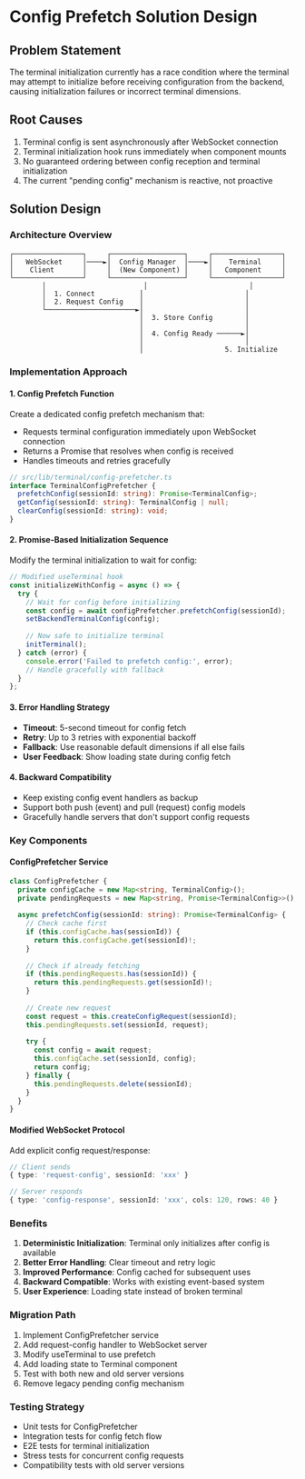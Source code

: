 # Config Prefetch Solution Design

## Problem Statement
The terminal initialization currently has a race condition where the terminal may attempt to initialize before receiving configuration from the backend, causing initialization failures or incorrect terminal dimensions.

## Root Causes
1. Terminal config is sent asynchronously after WebSocket connection
2. Terminal initialization hook runs immediately when component mounts
3. No guaranteed ordering between config reception and terminal initialization
4. The current "pending config" mechanism is reactive, not proactive

## Solution Design

### Architecture Overview
```
┌─────────────────┐     ┌──────────────────┐     ┌─────────────────┐
│   WebSocket     │────►│  Config Manager  │────►│    Terminal     │
│    Client       │     │  (New Component) │     │   Component     │
└─────────────────┘     └──────────────────┘     └─────────────────┘
        │                        │                         │
        │  1. Connect           │                         │
        │  2. Request Config    │                         │
        └──────────────────────►│                         │
                                │  3. Store Config        │
                                │                         │
                                │  4. Config Ready ──────►│
                                │                         │
                                │                    5. Initialize
```

### Implementation Approach

#### 1. Config Prefetch Function
Create a dedicated config prefetch mechanism that:
- Requests terminal configuration immediately upon WebSocket connection
- Returns a Promise that resolves when config is received
- Handles timeouts and retries gracefully

```typescript
// src/lib/terminal/config-prefetcher.ts
interface TerminalConfigPrefetcher {
  prefetchConfig(sessionId: string): Promise<TerminalConfig>;
  getConfig(sessionId: string): TerminalConfig | null;
  clearConfig(sessionId: string): void;
}
```

#### 2. Promise-Based Initialization Sequence
Modify the terminal initialization to wait for config:

```typescript
// Modified useTerminal hook
const initializeWithConfig = async () => {
  try {
    // Wait for config before initializing
    const config = await configPrefetcher.prefetchConfig(sessionId);
    setBackendTerminalConfig(config);
    
    // Now safe to initialize terminal
    initTerminal();
  } catch (error) {
    console.error('Failed to prefetch config:', error);
    // Handle gracefully with fallback
  }
};
```

#### 3. Error Handling Strategy
- **Timeout**: 5-second timeout for config fetch
- **Retry**: Up to 3 retries with exponential backoff
- **Fallback**: Use reasonable default dimensions if all else fails
- **User Feedback**: Show loading state during config fetch

#### 4. Backward Compatibility
- Keep existing config event handlers as backup
- Support both push (event) and pull (request) config models
- Gracefully handle servers that don't support config requests

### Key Components

#### ConfigPrefetcher Service
```typescript
class ConfigPrefetcher {
  private configCache = new Map<string, TerminalConfig>();
  private pendingRequests = new Map<string, Promise<TerminalConfig>>();
  
  async prefetchConfig(sessionId: string): Promise<TerminalConfig> {
    // Check cache first
    if (this.configCache.has(sessionId)) {
      return this.configCache.get(sessionId)!;
    }
    
    // Check if already fetching
    if (this.pendingRequests.has(sessionId)) {
      return this.pendingRequests.get(sessionId)!;
    }
    
    // Create new request
    const request = this.createConfigRequest(sessionId);
    this.pendingRequests.set(sessionId, request);
    
    try {
      const config = await request;
      this.configCache.set(sessionId, config);
      return config;
    } finally {
      this.pendingRequests.delete(sessionId);
    }
  }
}
```

#### Modified WebSocket Protocol
Add explicit config request/response:
```typescript
// Client sends
{ type: 'request-config', sessionId: 'xxx' }

// Server responds
{ type: 'config-response', sessionId: 'xxx', cols: 120, rows: 40 }
```

### Benefits
1. **Deterministic Initialization**: Terminal only initializes after config is available
2. **Better Error Handling**: Clear timeout and retry logic
3. **Improved Performance**: Config cached for subsequent uses
4. **Backward Compatible**: Works with existing event-based system
5. **User Experience**: Loading state instead of broken terminal

### Migration Path
1. Implement ConfigPrefetcher service
2. Add request-config handler to WebSocket server
3. Modify useTerminal to use prefetch
4. Add loading state to Terminal component
5. Test with both new and old server versions
6. Remove legacy pending config mechanism

### Testing Strategy
- Unit tests for ConfigPrefetcher
- Integration tests for config fetch flow
- E2E tests for terminal initialization
- Stress tests for concurrent config requests
- Compatibility tests with old server versions